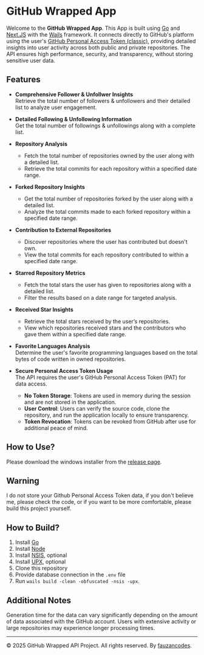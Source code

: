 # GitHub Wrapped App

Welcome to the **GitHub Wrapped App**. This App is built using [Go](https://go.dev/) and [Next.JS](https://nextjs.org/) with the [Wails](https://wails.io/) framework. It connects directly to GitHub's platform using the user's [GitHub Personal Access Token (classic)](https://docs.github.com/en/authentication/keeping-your-account-and-data-secure/managing-your-personal-access-tokens#creating-a-personal-access-token-classic), providing detailed insights into user activity across both public and private repositories. The API ensures high performance, security, and transparency, without storing sensitive user data.

## Features

- **Comprehensive Follower & Unfollwer Insights**  
  Retrieve the total number of followers & unfollowers and their detailed list to analyze user engagement.

- **Detailed Following & Unfollowing Information**  
  Get the total number of followings & unfollowings along with a complete list.

- **Repository Analysis**  
  - Fetch the total number of repositories owned by the user along with a detailed list.  
  - Retrieve the total commits for each repository within a specified date range.

- **Forked Repository Insights**  
  - Get the total number of repositories forked by the user along with a detailed list.  
  - Analyze the total commits made to each forked repository within a specified date range.

- **Contribution to External Repositories**  
  - Discover repositories where the user has contributed but doesn't own.  
  - View the total commits for each repository contributed to within a specified date range.

- **Starred Repository Metrics**  
  - Fetch the total stars the user has given to repositories along with a detailed list.  
  - Filter the results based on a date range for targeted analysis.

- **Received Star Insights**  
  - Retrieve the total stars received by the user’s repositories.  
  - View which repositories received stars and the contributors who gave them within a specified date range.

- **Favorite Languages Analysis**  
  Determine the user's favorite programming languages based on the total bytes of code written in owned repositories.

- **Secure Personal Access Token Usage**  
  The API requires the user's GitHub Personal Access Token (PAT) for data access.  
  - **No Token Storage**: Tokens are used in memory during the session and are not stored in the application.  
  - **User Control**: Users can verify the source code, clone the repository, and run the application locally to ensure transparency.  
  - **Token Revocation**: Tokens can be revoked from GitHub after use for additional peace of mind.

## How to Use?

Please download the windows installer from the [release page](https://github.com/fauzancodes/github-wrapped-app/releases/tag/v1.0.0).

## Warning

I do not store your Github Personal Access Token data, if you don't believe me, please check the code, or if you want to be more comfortable, please build this project yourself.

## How to Build?

1. Install [Go](https://go.dev/)
2. Install [Node](https://nodejs.org/en)
3. Install [NSIS](https://wails.io/docs/guides/windows-installer/#installing-nsis), optional
4. Install [UPX](https://upx.github.io/), optional
5. Clone this repository
6. Provide database connection in the `.env` file
7. Run `wails build -clean -obfuscated -nsis -upx`.

## Additional Notes

Generation time for the data can vary significantly depending on the amount of data associated with the GitHub account. Users with extensive activity or large repositories may experience longer processing times.

---

© 2025 GitHub Wrapped API Project. All rights reserved. By [fauzancodes](https://fauzancodes.id/).
